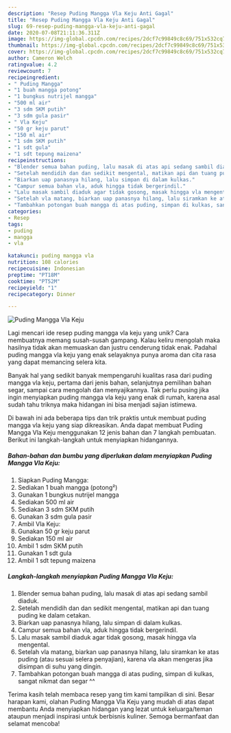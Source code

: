 ```yaml
---
description: "Resep Puding Mangga Vla Keju Anti Gagal"
title: "Resep Puding Mangga Vla Keju Anti Gagal"
slug: 69-resep-puding-mangga-vla-keju-anti-gagal
date: 2020-07-08T21:11:36.311Z
image: https://img-global.cpcdn.com/recipes/2dcf7c99849c8c69/751x532cq70/puding-mangga-vla-keju-foto-resep-utama.jpg
thumbnail: https://img-global.cpcdn.com/recipes/2dcf7c99849c8c69/751x532cq70/puding-mangga-vla-keju-foto-resep-utama.jpg
cover: https://img-global.cpcdn.com/recipes/2dcf7c99849c8c69/751x532cq70/puding-mangga-vla-keju-foto-resep-utama.jpg
author: Cameron Welch
ratingvalue: 4.2
reviewcount: 7
recipeingredient:
- " Puding Mangga"
- "1 buah mangga potong"
- "1 bungkus nutrijel mangga"
- "500 ml air"
- "3 sdm SKM putih"
- "3 sdm gula pasir"
- " Vla Keju"
- "50 gr keju parut"
- "150 ml air"
- "1 sdm SKM putih"
- "1 sdt gula"
- "1 sdt tepung maizena"
recipeinstructions:
- "Blender semua bahan puding, lalu masak di atas api sedang sambil diaduk."
- "Setelah mendidih dan dan sedikit mengental, matikan api dan tuang puding ke dalam cetakan."
- "Biarkan uap panasnya hilang, lalu simpan di dalam kulkas."
- "Campur semua bahan vla, aduk hingga tidak bergerindil."
- "Lalu masak sambil diaduk agar tidak gosong, masak hingga vla mengental."
- "Setelah vla matang, biarkan uap panasnya hilang, lalu siramkan ke atas puding (atau sesuai selera penyajian), karena vla akan mengeras jika disimpan di suhu yang dingin."
- "Tambahkan potongan buah mangga di atas puding, simpan di kulkas, sangat nikmat dan segar ^^"
categories:
- Resep
tags:
- puding
- mangga
- vla

katakunci: puding mangga vla 
nutrition: 108 calories
recipecuisine: Indonesian
preptime: "PT18M"
cooktime: "PT52M"
recipeyield: "1"
recipecategory: Dinner

---
```



![Puding Mangga Vla Keju](https://img-global.cpcdn.com/recipes/2dcf7c99849c8c69/751x532cq70/puding-mangga-vla-keju-foto-resep-utama.jpg)

Lagi mencari ide resep puding mangga vla keju yang unik? Cara membuatnya memang susah-susah gampang. Kalau keliru mengolah maka hasilnya tidak akan memuaskan dan justru cenderung tidak enak. Padahal puding mangga vla keju yang enak selayaknya punya aroma dan cita rasa yang dapat memancing selera kita.

Banyak hal yang sedikit banyak mempengaruhi kualitas rasa dari puding mangga vla keju, pertama dari jenis bahan, selanjutnya pemilihan bahan segar, sampai cara mengolah dan menyajikannya. Tak perlu pusing jika ingin menyiapkan puding mangga vla keju yang enak di rumah, karena asal sudah tahu triknya maka hidangan ini bisa menjadi sajian istimewa.




Di bawah ini ada beberapa tips dan trik praktis untuk membuat puding mangga vla keju yang siap dikreasikan. Anda dapat membuat Puding Mangga Vla Keju menggunakan 12 jenis bahan dan 7 langkah pembuatan. Berikut ini langkah-langkah untuk menyiapkan hidangannya.

<!--inarticleads1-->

##### Bahan-bahan dan bumbu yang diperlukan dalam menyiapkan Puding Mangga Vla Keju:

1. Siapkan  Puding Mangga:
1. Sediakan 1 buah mangga (potong²)
1. Gunakan 1 bungkus nutrijel mangga
1. Sediakan 500 ml air
1. Sediakan 3 sdm SKM putih
1. Gunakan 3 sdm gula pasir
1. Ambil  Vla Keju:
1. Gunakan 50 gr keju parut
1. Sediakan 150 ml air
1. Ambil 1 sdm SKM putih
1. Gunakan 1 sdt gula
1. Ambil 1 sdt tepung maizena




<!--inarticleads2-->

##### Langkah-langkah menyiapkan Puding Mangga Vla Keju:

1. Blender semua bahan puding, lalu masak di atas api sedang sambil diaduk.
1. Setelah mendidih dan dan sedikit mengental, matikan api dan tuang puding ke dalam cetakan.
1. Biarkan uap panasnya hilang, lalu simpan di dalam kulkas.
1. Campur semua bahan vla, aduk hingga tidak bergerindil.
1. Lalu masak sambil diaduk agar tidak gosong, masak hingga vla mengental.
1. Setelah vla matang, biarkan uap panasnya hilang, lalu siramkan ke atas puding (atau sesuai selera penyajian), karena vla akan mengeras jika disimpan di suhu yang dingin.
1. Tambahkan potongan buah mangga di atas puding, simpan di kulkas, sangat nikmat dan segar ^^




Terima kasih telah membaca resep yang tim kami tampilkan di sini. Besar harapan kami, olahan Puding Mangga Vla Keju yang mudah di atas dapat membantu Anda menyiapkan hidangan yang lezat untuk keluarga/teman ataupun menjadi inspirasi untuk berbisnis kuliner. Semoga bermanfaat dan selamat mencoba!
